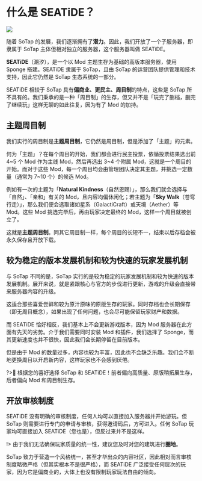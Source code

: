 # 什么是 SEATiDE？

![](https://i.loli.net/2020/01/14/pNz3PcaqB9r68iA.png)

随着 SoTap 的发展，我们逐渐拥有了**潜力**。因此，我们开放了一个子服务器，即隶属于 SoTap 主体但相对独立的服务器，这个服务器叫做 SEATiDE。

**SEATiDE**（潮汐），是一个以 Mod 主题生存为基础的高版本服务器，使用 Sponge 搭建。SEATiDE 隶属于 SoTap，且由 SoTap 的运营团队提供管理和技术支持，因此它仍然是 SoTap 生态系统的一部分。

SEATiDE 相较于 SoTap 具有**偏商业、更民主、周目制**的特点，这些是 SoTap 所不具有的。我们秉承的是一种「周目制」的生存，但又并不是「玩完了删档，删完了继续玩」这样无聊的如此往复，因为有了 Mod 的加持。

## 主题周目制

我们实行的周目制是**主题周目制**，它仍然是周目制，但是添加了「主题」的元素。

何为「主题」？在每个周目的开始，我们都会进行民主投票，依循投票结果选出前 4\~5 个 Mod 作为主线 Mod，然后再选出 3\~4 个附属 Mod，这就是一个周目的开始。而对于这些 Mod，每一个周目均会由管理团队决定其主题，并挑选一定数量（通常为 7\~10 个）的候选 Mod。

例如有一次的主题为「**Natural Kindness**（自然恩赐）」，那么我们就会选择与「自然」、「亲和」有关的 Mod，且内容均偏休闲化；若主题为「**Sky Walk**（苍穹行走）」，那么我们便会选取诸如星系（GalactiCraft）或天境（Aether）等 Mod。这些 Mod 挑选完毕后，再由玩家决定最终的 Mod，这样一个周目就被创立了。

这就是**主题周目制**。同其它周目制一样，每个周目的长短不一，结束以后存档会被永久保存且开放下载。

## 较为稳定的版本发展机制和较为快速的玩家发展机制

与 SoTap 不同的是，SoTap 实行的是较为稳定的玩家发展机制和较为快速的版本发展机制。展开来说，就是紧跟核心与官方的步伐进行更新，游戏的升级会直接带来服务器内容的升级。

这适合那些喜爱尝鲜和较为原汁原味的原版生存的玩家。同时存档也会长期保存（即无周目概念），如果出现了任何问题，也会尽可能保留玩家财产和数据。

而 SEATiDE 恰好相反，我们基本上不会更新游戏版本，因为 Mod 服务器在此方面有先天的劣势。介于我们需要同时安装 Mod 和插件，我们选择了 Sponge，而其更新速度也并不很快，因此我们会长期停留在目前版本。

但是由于 Mod 的数量过多，内容也较为丰富，因此也不会缺乏乐趣。我们会不断地更换周目以开启新内容，这样玩家也不会感到厌倦。

?>🎇 根据您的喜好选择 SoTap 和 SEATiDE！前者偏向高质量、原版稍拓展生存，后者偏向 Mod 和周目制生存。

## 开放审核制度

SEATiDE 没有明确的审核制度，任何人均可以直接加入服务器并开始游玩。但 SoTap 则需要进行专门的申请与审核，获得邀请码后，方可进入。任何 SoTap 玩家均可直接加入 SEATiDE（您也是），但反过来并不是这样。

!> 由于我们无法确保玩家质量的统一性，建议您及时对您的建筑进行**圈地**。

SoTap 致力于营造一个风格统一，甚至才华出众的内容社区，因此相对而言审核制度略微严格（但其实根本不是很严格），而 SEATiDE 广泛接受任何层次的玩家，因为它是偏商业的，大体上也没有限制玩家玩法自由的倾向。